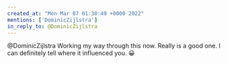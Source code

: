 ```yaml
---
created_at: "Mon Mar 07 01:38:49 +0000 2022"
mentions: ['DominicZijlstra']
in_reply_to: @DominicZijlstra
---
```


@DominicZijlstra Working my way through this now. Really is a good one. I can definitely tell where it influenced you. 😀